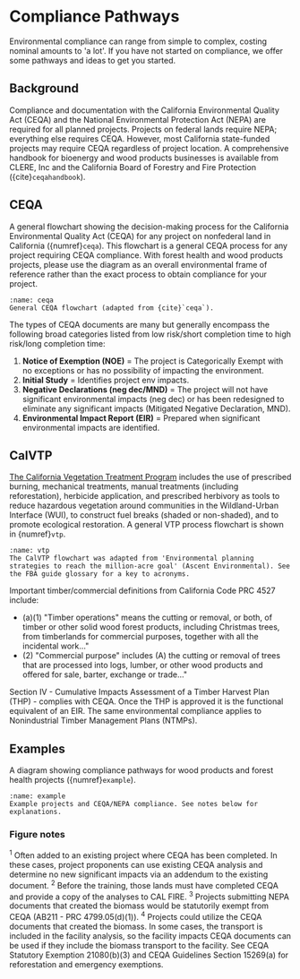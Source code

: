 # Compliance Pathways
Environmental compliance can range from simple to complex, costing nominal amounts to 'a lot'. If you have not started on compliance, we offer some pathways and ideas to get you started.

## Background
Compliance and documentation with the California Environmental Quality Act (CEQA) and the National Environmental Protection Act (NEPA) are required for all planned projects. Projects on federal lands require NEPA; everything else requires CEQA. However, most California state-funded projects may require CEQA regardless of project location. A comprehensive handbook for bioenergy and wood products businesses is available from CLERE, Inc and the California Board of Forestry and Fire Protection ({cite}`ceqahandbook`).

## CEQA
A general flowchart showing the decision-making process for the California Environmental Quality Act (CEQA) for any project on nonfederal land in California ({numref}`ceqa`). This flowchart is a general CEQA process for any project requiring CEQA compliance. With forest health and wood products projects, please use the diagram as an overall environmental frame of reference rather than the exact process to obtain compliance for your project.

```{figure} /figures/ceqa.png
:name: ceqa
General CEQA flowchart (adapted from {cite}`ceqa`).
```

The types of CEQA documents are many but generally encompass the following broad categories listed from low risk/short completion time to high risk/long completion time:

1. **Notice of Exemption (NOE)** = The project is Categorically Exempt with no exceptions or has no possibility of impacting the environment.
2. **Initial Study** = Identifies project env impacts.
3. **Negative Declarations (neg dec/MND)** = The project will not have significant environmental impacts (neg dec) or has been redesigned to eliminate any significant impacts (Mitigated Negative Declaration, MND).
4. **Environmental Impact Report (EIR)** = Prepared when significant environmental impacts are identified.

## CalVTP

[The California Vegetation Treatment Program](https://bof.fire.ca.gov/projects-and-programs/calvtp-homepage-and-storymap) includes the use of prescribed burning, mechanical treatments, manual treatments (including reforestation), herbicide application, and prescribed herbivory as tools to reduce hazardous vegetation around communities in the Wildland-Urban Interface (WUI), to construct fuel breaks (shaded or non-shaded), and to promote ecological restoration. A general VTP process flowchart is shown in {numref}`vtp`.

```{figure} /figures/vtp.png
:name: vtp
The CalVTP flowchart was adapted from 'Environmental planning strategies to reach the million-acre goal' (Ascent Environmental). See the FBA guide glossary for a key to acronyms.
```

Important timber/commercial definitions from California Code PRC 4527 include:

- (a)(1) "Timber operations" means the cutting or removal, or both, of timber or other solid wood forest products, including Christmas trees, from timberlands for commercial purposes, together with all the incidental work..."
- (2) "Commercial purpose" includes (A) the cutting or removal of trees that are processed into logs, lumber, or other wood products and offered for sale, barter, exchange or trade..."

Section IV - Cumulative Impacts Assessment of a Timber Harvest Plan (THP) - complies with CEQA. Once the THP is approved it is the functional equivalent of an EIR. The same environmental compliance applies to Nonindustrial Timber Management Plans (NTMPs).

## Examples

A diagram showing compliance pathways for wood products and forest health projects ({numref}`example`).

```{figure} /figures/example.png
:name: example
Example projects and CEQA/NEPA compliance. See notes below for explanations.
```

### Figure notes

<sup>1</sup> Often added to an existing project where CEQA has been completed. In these cases, project proponents can use existing CEQA analysis and determine no new significant impacts via an addendum to the existing document.
<sup>2</sup> Before the training, those lands must have completed CEQA and provide a copy of the analyses to CAL FIRE.
<sup>3</sup> Projects submitting NEPA documents that created the biomass would be statutorily exempt from CEQA (AB211 - PRC 4799.05(d)(1)).
<sup>4</sup> Projects could utilize the CEQA documents that created the biomass. In some cases, the transport is included in the facility analysis, so the facility impacts CEQA documents can be used if they include the biomass transport to the facility. See CEQA Statutory Exemption 21080(b)(3) and CEQA Guidelines Section 15269(a) for reforestation and emergency exemptions.